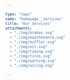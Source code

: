 ```yaml
---

type: "copy"
name: "homepage__services"
title: "Our Services"
attachments: 
  - "./img/brakes.svg"
  - "./img/maintenance.svg"
  - "./img/muffler.svg"
  - "./img/oil.svg"
  - "./img/timing.svg"
  - "./img/tires.svg"
  - "./img/warning.svg"
  - "./img/wiring.svg"
  
---
```


